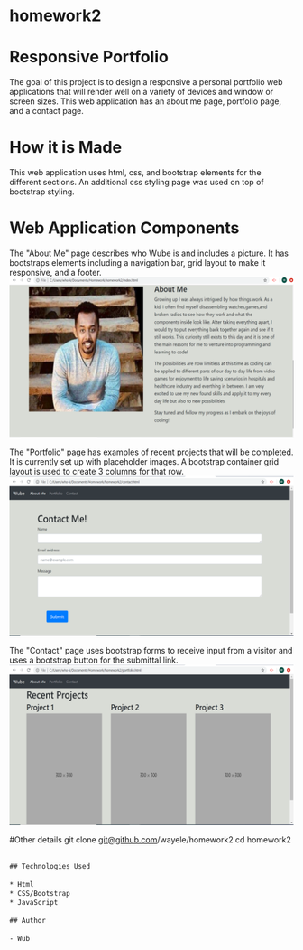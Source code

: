 # homework2
# Responsive Portfolio
The goal of this project is to design a responsive a personal portfolio web applications that will render well on a variety of devices and window or screen sizes. This web application has an about me page, portfolio page, and a contact page.

# How it is Made
This web application uses html, css, and bootstrap elements for the different sections.  An additional css styling page was used on top of bootstrap styling.

# Web Application Components
The "About Me" page describes who Wube is and includes a picture. It has bootstraps elements including a navigation bar, grid layout to make it responsive, and a footer. 
<img src="./Aboutme.png">

The "Portfolio" page has examples of recent projects that will be completed. It is currently set up with placeholder images. A bootstrap container grid layout is used to create 3 columns for that row.
<img src="./contact.png">

The "Contact" page uses bootstrap forms to receive input from a visitor and uses a bootstrap button for the submittal link.
<img src="./Portfolio.png">



#Other details
git clone git@github.com/wayele/homework2
cd homework2

```

## Technologies Used

* Html
* CSS/Bootstrap
* JavaScript

## Author

- Wub